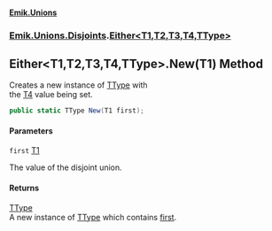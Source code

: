 #### [Emik.Unions](index.md 'index')
### [Emik.Unions.Disjoints](Emik.Unions.Disjoints.md 'Emik.Unions.Disjoints').[Either&lt;T1,T2,T3,T4,TType&gt;](Either_T1,T2,T3,T4,TType_.md 'Emik.Unions.Disjoints.Either<T1,T2,T3,T4,TType>')

## Either<T1,T2,T3,T4,TType>.New(T1) Method

Creates a new instance of [TType](Either_T1,T2,T3,T4,TType_.md#Emik.Unions.Disjoints.Either_T1,T2,T3,T4,TType_.TType 'Emik.Unions.Disjoints.Either<T1,T2,T3,T4,TType>.TType') with  
the [T4](Either_T1,T2,T3,T4,TType_.md#Emik.Unions.Disjoints.Either_T1,T2,T3,T4,TType_.T4 'Emik.Unions.Disjoints.Either<T1,T2,T3,T4,TType>.T4') value being set.

```csharp
public static TType New(T1 first);
```
#### Parameters

<a name='Emik.Unions.Disjoints.Either_T1,T2,T3,T4,TType_.New(T1).first'></a>

`first` [T1](Either_T1,T2,T3,T4,TType_.md#Emik.Unions.Disjoints.Either_T1,T2,T3,T4,TType_.T1 'Emik.Unions.Disjoints.Either<T1,T2,T3,T4,TType>.T1')

The value of the disjoint union.

#### Returns
[TType](Either_T1,T2,T3,T4,TType_.md#Emik.Unions.Disjoints.Either_T1,T2,T3,T4,TType_.TType 'Emik.Unions.Disjoints.Either<T1,T2,T3,T4,TType>.TType')  
A new instance of [TType](Either_T1,T2,T3,T4,TType_.md#Emik.Unions.Disjoints.Either_T1,T2,T3,T4,TType_.TType 'Emik.Unions.Disjoints.Either<T1,T2,T3,T4,TType>.TType') which contains [first](Either_T1,T2,T3,T4,TType_.New(T1).md#Emik.Unions.Disjoints.Either_T1,T2,T3,T4,TType_.New(T1).first 'Emik.Unions.Disjoints.Either<T1,T2,T3,T4,TType>.New(T1).first').